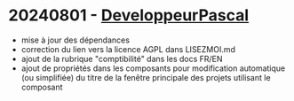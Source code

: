 # 20240801 - [DeveloppeurPascal](https://github.com/DeveloppeurPascal)

* mise à jour des dépendances
* correction du lien vers la licence AGPL dans LISEZMOI.md
* ajout de la rubrique "comptibilité" dans les docs FR/EN
* ajout de propriétés dans les composants pour modification automatique (ou simplifiée) du titre de la fenêtre principale des projets utilisant le composant
